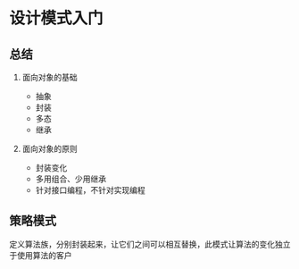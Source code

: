 # 设计模式入门

## 总结

1. 面向对象的基础

    * 抽象
    * 封装
    * 多态
    * 继承

2. 面向对象的原则

    * 封装变化
    * 多用组合、少用继承
    * 针对接口编程，不针对实现编程

## 策略模式

定义算法族，分别封装起来，让它们之间可以相互替换，此模式让算法的变化独立于使用算法的客户